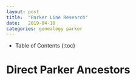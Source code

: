 ```yaml
---
layout: post
title:  "Parker Line Research"
date:   2019-04-10
categories: genealogy parker
---
```


  * Table of Contents
  {:toc}

# Direct Parker Ancestors


